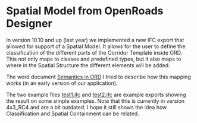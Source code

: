 # Spatial Model from OpenRoads Designer

In version 10.10 and up (last year) we implemented a new IFC export that allowed for support of a Spatial Model. It allows for the user to define the classification of the different parts of the Corridor Template inside ORD. This not only maps to classes and predefined types, but it also maps to where in the Spatial Structure the different elements will be added.

The word document [Semantics in ORD](https://github.com/buildingSMART/IFC4.x-IF/blob/main/IFC-files/Bentley/Semantics%20in%20ORD.docx) I tried to describe how this mapping works (in an early version of our application).

The two example files [test1.ifc](https://github.com/buildingSMART/IFC4.x-IF/blob/main/IFC-files/Bentley/test1.ifc) and [test2.ifc](https://github.com/buildingSMART/IFC4.x-IF/blob/main/IFC-files/Bentley/test2.ifc) are example exports showing the result on some simple examples. Note that this is currently in version 4x3_RC4 and are a bit outdated. I hope it still shows the idea how Classification and Spatial Containment can be related.
